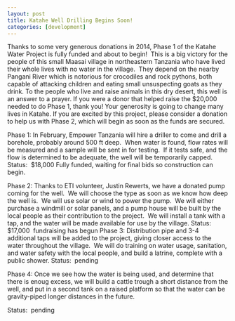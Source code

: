 ```yaml
---
layout: post
title: Katahe Well Drilling Begins Soon!
categories: [development]
---
```


Thanks to some very generous donations in 2014, Phase 1 of the Katahe Water Project is fully funded and about to begin!  This is a big victory for the people of this small Maasai village in northeastern Tanzania who have lived their whole lives with no water in the village.  They depend on the nearby Pangani River which is notorious for crocodiles and rock pythons, both capable of attacking children and eating small unsuspecting goats as they drink. To the people who live and raise animals in this dry desert, this well is an answer to a prayer.
If you were a donor that helped raise the $20,000 needed to do Phase 1, thank you! Your generosity is going to change many lives in Katahe.
If you are excited by this project, please consider a donation to help us with Phase 2, which will begin as soon as the funds are secured.


Phase 1:
In February, Empower Tanzania will hire a driller to come and drill a borehole, probably around 500 ft deep.  When water is found, flow rates will be measured and a sample will be sent in for testing.  If it tests safe, and the flow is determined to be adequate, the well will be temporarily capped.
Status:  $18,000 Fully funded, waiting for final bids so construction can begin.

Phase 2:
Thanks to ETI volunteer, Justin Rewerts, we have a donated pump coming for the well.  We will choose the type as soon as we know how deep the well is.  We will use solar or wind to power the pump.  We will either purchase a windmill or solar panels, and a pump house will be built by the local people as their contribution to the project.  We will install a tank with a tap, and the water will be made available for use by the village.
Status: $17,000  fundraising has begun
Phase 3:
Distribution pipe and 3-4 additional taps will be added to the project, giving closer access to the water throughout the village.  We will do training on water usage, sanitation, and water safety with the local people, and build a latrine, complete with a public shower.
Status:  pending

Phase 4:
Once we see how the water is being used, and determine that there is enoug excess, we will build a cattle trough a short distance from the well, and put in a second tank on a raised platform so that the water can be gravity-piped longer distances in the future.

Status:  pending
